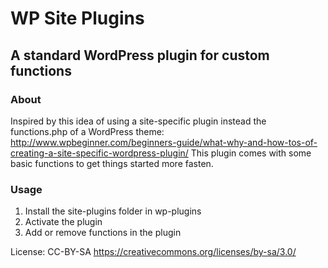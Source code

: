 # WP Site Plugins
## A standard WordPress plugin for custom functions

### About
Inspired by this idea of using a site-specific plugin instead the
functions.php of a WordPress theme:
http://www.wpbeginner.com/beginners-guide/what-why-and-how-tos-of-creating-a-site-specific-wordpress-plugin/
This plugin comes with some basic functions to get things started more fasten.

### Usage

1. Install the site-plugins folder in wp-plugins
2. Activate the plugin
3. Add or remove functions in the plugin

License: CC-BY-SA https://creativecommons.org/licenses/by-sa/3.0/

